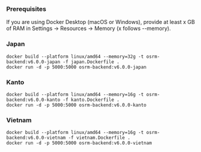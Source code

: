 ### Prerequisites

If you are using Docker Desktop (macOS or Windows), provide at least x GB of RAM in Settings → Resources → Memory (x
follows --memory).

### Japan

```shell
docker build --platform linux/amd64 --memory=32g -t osrm-backend:v6.0.0-japan -f japan.Dockerfile .
docker run -d -p 5000:5000 osrm-backend:v6.0.0-japan
```

### Kanto

```shell
docker build --platform linux/amd64 --memory=16g -t osrm-backend:v6.0.0-kanto -f kanto.Dockerfile .
docker run -d -p 5000:5000 osrm-backend:v6.0.0-kanto
```

### Vietnam

```shell
docker build --platform linux/amd64 --memory=16g -t osrm-backend:v6.0.0-vietnam -f vietnam.Dockerfile .
docker run -d -p 5000:5000 osrm-backend:v6.0.0-vietnam
```